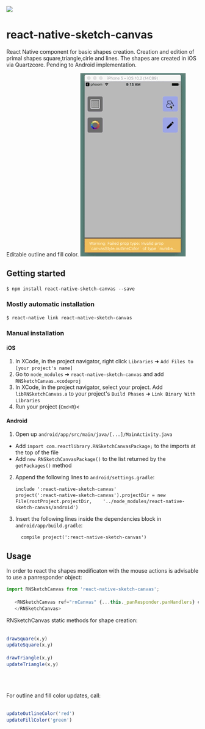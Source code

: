 [![](https://img.shields.io/npm/dm/react-native-sketch-canvas.svg?style=flat-square)](https://www.npmjs.com/package/react-native-sketch-canvas)
# react-native-sketch-canvas

React Native component for basic shapes creation.
Creation and edition of primal shapes square,triangle,cirle and lines.
The shapes are created in iOS via Quartzcore.
Pending to Android implementation.

Editable outline and fill color.
![demo](/resources/SketchGif.gif)


## Getting started

`$ npm install react-native-sketch-canvas --save`

### Mostly automatic installation

`$ react-native link react-native-sketch-canvas`

### Manual installation


#### iOS

1. In XCode, in the project navigator, right click `Libraries` ➜ `Add Files to [your project's name]`
2. Go to `node_modules` ➜ `react-native-sketch-canvas` and add `RNSketchCanvas.xcodeproj`
3. In XCode, in the project navigator, select your project. Add `libRNSketchCanvas.a` to your project's `Build Phases` ➜ `Link Binary With Libraries`
4. Run your project (`Cmd+R`)<

#### Android

1. Open up `android/app/src/main/java/[...]/MainActivity.java`
  - Add `import com.reactlibrary.RNSketchCanvasPackage;` to the imports at the top of the file
  - Add `new RNSketchCanvasPackage()` to the list returned by the `getPackages()` method
2. Append the following lines to `android/settings.gradle`:
  	```
  	include ':react-native-sketch-canvas'
  	project(':react-native-sketch-canvas').projectDir = new File(rootProject.projectDir, 	'../node_modules/react-native-sketch-canvas/android')
  	```
3. Insert the following lines inside the dependencies block in `android/app/build.gradle`:
  	```
      compile project(':react-native-sketch-canvas')
  	```

## Usage
In order to react the shapes modificaton with the mouse actions is advisable to use a panresponder object:
```javascript
import RNSketchCanvas from 'react-native-sketch-canvas';

   <RNSketchCanvas ref="rnCanvas" {...this._panResponder.panHandlers} canvasStyle={{fillColor:'white',outlineColor:'red'}}>
   </RNSketchCanvas>
```

RNSketchCanvas static methods for shape creation:
```javascript

drawSquare(x,y)
updateSquare(x,y)

drawTriangle(x,y)
updateTriangle(x,y)


  
```

For outline and fill color updates, call:
```javascript

updateOutlineColor('red')
updateFillColor('green')

  
```

  
